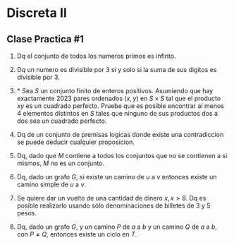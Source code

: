 # Discreta II

## Clase Practica #1

1. Dq el conjunto de todos los numeros primos es infinto.

2. Dq un numero es divisible por 3 si y solo si la suma de sus digitos es divisible por 3.

3. \* Sea $S$ un conjunto finito de enteros positivos. Asumiendo que hay exactamente 2023 pares ordenados $(x,y)$ en $S\times S$ tal que el producto $xy$ es un cuadrado perfecto. Pruebe que es posible encontrar al menos 4 elementos distintos en $S$ tales que ninguno de sus productos dos a dos sea un cuadrado perfecto.

4. Dq de un conjunto de premisas logicas donde existe una contradiccion se puede deducir cualquier proposicion.

5. Dq, dado que $M$ contiene a todos los conjuntos que no se contienen a si mismos, $M$ no es un conjunto.

6. Dq, dado un grafo $G$, si existe un camino de $u$ a $v$ entonces existe un camino simple de $u$ a $v$.

7. Se quiere dar un vuelto de una cantidad de dinero $x, x > 8$. Dq es posible realizarlo usando sólo denominaciones de billetes de $3$ y $5$ pesos. 

8. Dq, dado un grafo $G$, y un camino $P$ de $a$ a $b$ y un camino $Q$ de $a$ a $b$, con $P \neq Q$, entonces existe un ciclo en $T$.

